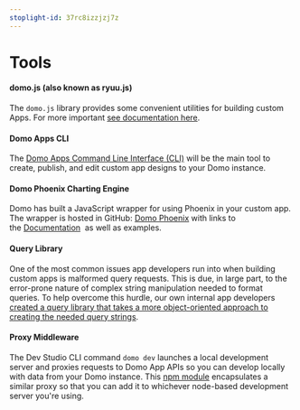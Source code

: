 ```yaml
---
stoplight-id: 37rc8izzjzj7z
---
```


# Tools

#### domo.js (also known as ryuu.js)
The `domo.js` library provides some convenient utilities for building custom Apps. For more important [see documentation here](../Tools/domo.js.md).

#### Domo Apps CLI
The [Domo Apps Command Line Interface (CLI)](../Tools/domo-CLI.md) will be the main tool to create, publish, and edit custom app designs to your Domo instance.

#### Domo Phoenix Charting Engine
Domo has built a JavaScript wrapper for using Phoenix in your custom app. The wrapper is hosted in GitHub: <a href="https://github.com/DomoApps/domo-phoenix">Domo Phoenix</a> with links to the <a href="https://domoapps.github.io/domo-phoenix/">Documentation</a>  as well as examples.


#### Query Library
One of the most common issues app developers run into when building custom apps is malformed query requests. This is due, in large part, to the error-prone nature of complex string manipulation needed to format queries. To help overcome this hurdle, our own internal app developers <a href="https://www.npmjs.com/package/@domoinc/query">created a query library that takes a more object-oriented approach to creating the needed query strings</a>.

#### Proxy Middleware
The Dev Studio CLI command `domo dev` launches a local development server and proxies requests to Domo App APIs so you can develop locally with data from your Domo instance. This <a href="https://www.npmjs.com/package/@domoinc/ryuu-proxy">npm module</a> encapsulates a similar proxy so that you can add it to whichever node-based development server you're using.

